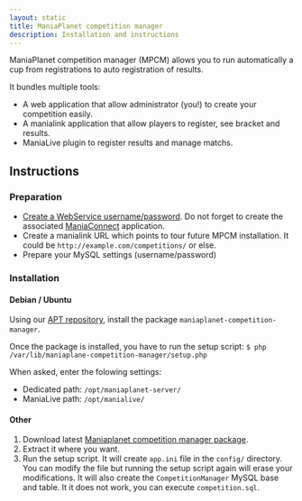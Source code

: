 ```yaml
---
layout: static
title: ManiaPlanet competition manager
description: Installation and instructions
---
```


ManiaPlanet competition manager (MPCM) allows you to run automatically a cup from registrations to auto registration of results.

It bundles multiple tools:

* A web application that allow administrator (you!) to create your competition easily.
* A manialink application that allow players to register, see bracket and results.
* ManiaLive plugin to register results and manage matchs. 

## Instructions

### Preparation

* [Create a WebService username/password](https://player.maniaplanet.com/webservices). Do not forget to create the associated [ManiaConnect](maniaconnect.html) application. 
* Create a manialink URL which points to tour future MPCM installation. It could be `http://example.com/competitions/` or else. 
* Prepare your MySQL settings (username/password)

### Installation

#### Debian / Ubuntu 

Using our [APT repository](apt.html), install the package `maniaplanet-competition-manager`.

Once the package is installed, you have to run the setup script: `$ php /var/lib/maniaplane-competition-manager/setup.php`

When asked, enter the folowing settings:

* Dedicated path: `/opt/maniaplanet-server/`
* ManiaLive path: `/opt/manialive/`

#### Other

1. Download latest [Maniaplanet competition manager package](http://code.google.com/p/maniaplanet-competition-manager/downloads/list).
2. Extract it where you want.
3. Run the setup script. It will create `app.ini` file in the `config/` directory. You can modify the file but running the setup script again will erase your modifications. 
It will also create the `CompetitionManager` MySQL base and table. It it does not work, you can execute `competition.sql`. 